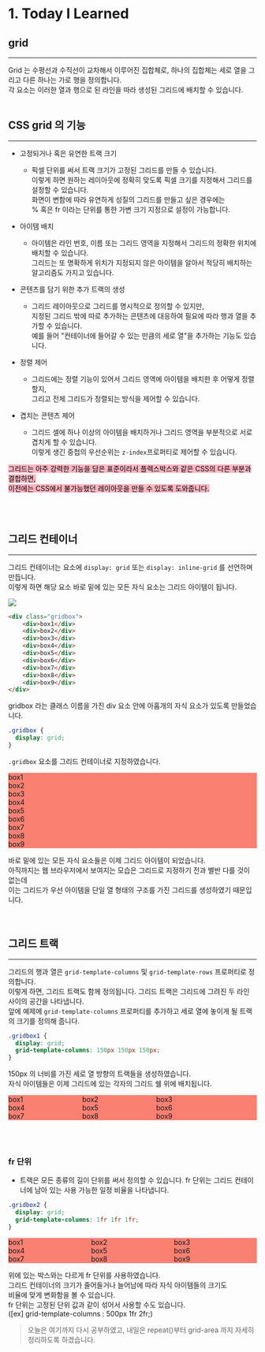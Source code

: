 # 1. Today I Learned

## grid

---

Grid 는 수평선과 수직선이 교차해서 이루어진 집합체로, 하나의 집합체는 세로 열을 그리고 다른 하나는 가로 행을 정의합니다.<br/>
각 요소는 이러한 열과 행으로 된 라인을 따라 생성된 그리드에 배치할 수 있습니다.<br/><br/>

## CSS grid 의 기능

---

* 고정되거나 혹은 유연한 트랙 크기<br/>

  * 픽셀 단위를 써서 트랙 크기가 고정된 그리드를 만들 수 있습니다.<br/>
    이렇게 하면 원하는 레이아웃에 정확히 맞도록 픽셀 크기를 지정해서 그리드를 설정할 수 있습니다.<br/>
    화면이 변함에 따라 유연하게 성질의 그리드를 만들고 싶은 경우에는<br/>
    % 혹은 fr 이라는 단위를 통한 가변 크기 지정으로 설정이 가능합니다.<br/>

* 아이템 배치

  * 아이템은 라인 번호, 이름 또는 그리드 영역을 지정해서 그리드의 정확한 위치에 배치할 수 있습니다.<br/>
    그리드는 또 명확하게 위치가 지정되지 않은 아이템을 알아서 적당히 배치하는 알고리즘도 가지고 있습니다.<br/>

* 콘텐츠를 담기 위한 추가 트랙의 생성

  * 그리드 레이아웃으로 그리드를 명시적으로 정의할 수 있지만,<br/>
    지정된 그리드 밖에 따로 추가하는 콘텐츠에 대응하여 필요에 따라 행과 열을 추가할 수 있습니다.<br/>
    예를 들어 "컨테이너에 들어갈 수 있는 만큼의 세로 열"을 추가하는 기능도 있습니다.<br/>

* 정렬 제어

  * 그리드에는 정렬 기능이 있어서 그리드 영역에 아이템을 배치한 후 어떻게 정렬할지,<br/>
    그리고 전체 그리드가 정렬되는 방식을 제어할 수 있습니다.<br/>

* 겹치는 콘텐츠 제어
  * 그리드 셀에 하나 이상의 아이템을 배치하거나 그리드 영역을 부분적으로 서로 겹치게 할 수 있습니다.<br/>
    이렇게 생긴 중첩의 우선순위는 `z-index`프로퍼티로 제어할 수 있습니다.<br/>

<span style="background-color:lightpink; color:black;">
그리드는 아주 강력한 기능을 담은 표준이라서 플렉스박스와 같은 CSS의 다른 부분과 결합하면,<br/>
이전에는 CSS에서 불가능했던 레이아웃을 만들 수 있도록 도와줍니다.<br/>
</span>

<br/><br/>

## 그리드 컨테이너

---

그리드 컨테이너는 요소에 `display: grid` 또는 `display: inline-grid` 를 선언하며 만듭니다.<br/>
이렇게 하면 해당 요소 바로 밑에 있는 모든 자식 요소는 그리드 아이템이 됩니다.<br/>

<img src="https://bitsofco.de/content/images/2017/01/Grid-Container-and-Grid-Items-2.png">

```html
<div class="gridbox">
    <div>box1</div>
    <div>box2</div>
    <div>box3</div>
    <div>box4</div>
    <div>box5</div>
    <div>box6</div>
    <div>box7</div>
    <div>box8</div>
    <div>box9</div>
</div>
```

gridbox 라는 클래스 이름을 가진 div 요소 안에 아홉개의 자식 요소가 있도록 만들었습니다.

```css
.gridbox {
  display: grid;
}
```

`.gridbox` 요소를 그리드 컨테이너로 지정하였습니다.

<!DOCTYPE html>

<html>
<head>
  <style>
    .gridbox {
  display: grid;
}
    div {
        background-color: salmon;
    }
  </style>
</head>
<body>
<div class="gridbox">
    <div>box1</div>
    <div>box2</div>
    <div>box3</div>
    <div>box4</div>
    <div>box5</div>
    <div>box6</div>
    <div>box7</div>
    <div>box8</div>
    <div>box9</div>
</div>
</body>
</html>

바로 밑에 있는 모든 자식 요소들은 이제 그리드 아이템이 되었습니다.<br/>
아직까지는 웹 브라우저에서 보여지는 모습은 그리드로 지정하기 전과 별반 다를 것이 없는데<br/>
이는 그리드가 우선 아이템을 단일 열 형태의 구조를 가진 그리드를 생성하였기 때문입니다.<br/>
<br/><br/>

## 그리드 트랙

---

그리드의 행과 열은 `grid-template-columns` 및 `grid-template-rows` 프로퍼티로 정의합니다.<br/>
이렇게 하면, 그리드 트랙도 함께 정의됩니다. 그리드 트랙은 그리드에 그려진 두 라인 사이의 공간을 나타냅니다.<br/>
앞에 예제에 `grid-template-columns` 프로퍼티를 추가하고 세로 열에 놓이게 될 트랙의 크기를 정의해 줍니다.<br/>

```css
.gridbox1 {
  display: grid;
  grid-template-columns: 150px 150px 150px;
}
```

150px 의 너비를 가진 세로 열 방향의 트랙들을 생성하였습니다.<br/>
자식 아이템들은 이제 그리드에 있는 각자의 그리드 쉘 위에 배치됩니다.<br/>

<!DOCTYPE html>

<html>
<head>
<style>    
    .gridbox1 {
      display: grid;
      grid-template-columns: 150px 150px 150px;
    }
    div {
        background-color: salmon;
    }
  </style>
</head>
<body>
<div class="gridbox1">
    <div>box1</div>
    <div>box2</div>
    <div>box3</div>
    <div>box4</div>
    <div>box5</div>
    <div>box6</div>
    <div>box7</div>
    <div>box8</div>
    <div>box9</div>
</div>
</body>
</html>

<br/><br/>

### fr 단위

* 트랙은 모든 종류의 길이 단위를 써서 정의할 수 있습니다.
  fr 단위는 그리드 컨테이너에 남아 있는 사용 가능한 일정 비율을 나타냅니다.

```css
.gridbox2 {
  display: grid;
  grid-template-columns: 1fr 1fr 1fr;
}
```

<!DOCTYPE html>

<html>
<head>
<style>
  .gridbox2 {
    display: grid;
    grid-template-columns: 1fr 1fr 1fr;
  }
  div {
        background-color: salmon;
    }
  </style>
</head>
<body>
<div class="gridbox2">
    <div>box1</div>
    <div>box2</div>
    <div>box3</div>
    <div>box4</div>
    <div>box5</div>
    <div>box6</div>
    <div>box7</div>
    <div>box8</div>
    <div>box9</div>
</div>
</body>
</html>

위에 있는 박스와는 다르게 fr 단위를 사용하였습니다.<br/>
그리드 컨테이너의 크기가 줄어들거나 늘어남에 따라 자식 아이템들의 크기도<br/>
비율에 맞게 변화함을 볼 수 있습니다.<br/>
fr 단위는 고정된 단위 값과 같이 섞어서 사용할 수도 있습니다.<br/>
([ex] grid-template-columns : 500px 1fr 2fr;)<br/>

> 오늘은 여기까지 다시 공부하였고, 내일은 repeat()부터 grid-area 까지 자세히 정리하도록 하겠습니다.
